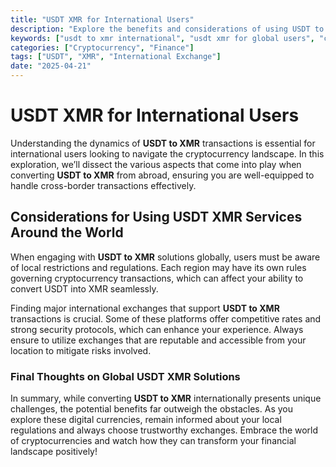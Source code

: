 ```yaml
---
title: "USDT XMR for International Users"
description: "Explore the benefits and considerations of using USDT to XMR for users around the globe."
keywords: ["usdt to xmr international", "usdt xmr for global users", "cross-border usdt xmr"]
categories: ["Cryptocurrency", "Finance"]
tags: ["USDT", "XMR", "International Exchange"]
date: "2025-04-21"
---
```


# USDT XMR for International Users

Understanding the dynamics of **USDT to XMR** transactions is essential for international users looking to navigate the cryptocurrency landscape. In this exploration, we’ll dissect the various aspects that come into play when converting **USDT to XMR** from abroad, ensuring you are well-equipped to handle cross-border transactions effectively.

## Considerations for Using USDT XMR Services Around the World

When engaging with **USDT to XMR** solutions globally, users must be aware of local restrictions and regulations. Each region may have its own rules governing cryptocurrency transactions, which can affect your ability to convert USDT into XMR seamlessly.

Finding major international exchanges that support **USDT to XMR** transactions is crucial. Some of these platforms offer competitive rates and strong security protocols, which can enhance your experience. Always ensure to utilize exchanges that are reputable and accessible from your location to mitigate risks involved.

### Final Thoughts on Global USDT XMR Solutions

In summary, while converting **USDT to XMR** internationally presents unique challenges, the potential benefits far outweigh the obstacles. As you explore these digital currencies, remain informed about your local regulations and always choose trustworthy exchanges. Embrace the world of cryptocurrencies and watch how they can transform your financial landscape positively!